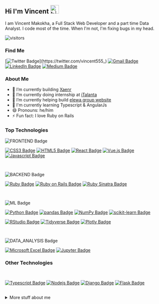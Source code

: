 ## Hi I'm Vincent <img src="https://user-images.githubusercontent.com/1303154/88677602-1635ba80-d120-11ea-84d8-d263ba5fc3c0.gif" width="28px" height="28px" alt="hi">

I am Vincent Makokha, a Full Stack Web Developer and a part time Data Analyst. I code most of the time. When I'm not, I'm fixing bugs in my head.

![visitors](https://visitor-badge.glitch.me/badge?page_id=vincexiv.vincexiv)


### Find Me

[![Twitter Badge](https://img.shields.io/badge/-vincent555__-1ca0f1?style=flat&labelColor=1ca0f1&logo=twitter&logoColor=white&link=https://twitter.com/vincent555_)](https://twitter.com/vincent555_) [![Gmail Badge](https://img.shields.io/badge/-makokhavomondi@gmail.com-EA4335?style=flat&labelColor=EA4335&logo=gmail&logoColor=white)](mailto:makokhavomondi@gmail.com) [![LinkedIn Badge](https://img.shields.io/badge/-vincent_makokha-0A66C2?style=flat&labelColor=0A66C2&logo=linkedin&logoColor=white)](https://www.linkedin.com/in/vincent-makokha/) [![Medium Badge](https://img.shields.io/badge/-vincent_makokha-000000?style=flat&labelColor=000000&logo=medium&logoColor=white)](https://medium.com/@vincent.makokha)

### About Me
- 🔭 I’m currently building [Xaenr](https://xaenr.netlify.app)
- 🔭 I’m currently doing internship at [iTalanta](https://github.com/italanta)
- 🔭 I’m currently helping build [elewa group website](https://github.com/italanta/elewa-group)
- 🔭 I'm currently learning Typescript & AngularJs
- 😄 Pronouns: he/him
- ⚡ Fun fact: I love Ruby on Rails

### Top Technologies

<!-- TODO: Make technologies links takes you to repositories -->
![FRONTEND Badge](https://img.shields.io/badge/-FRONT_END-white?style=for-the-badge&labelColor=WHITE)
<br />

[![CSS3 Badge](https://img.shields.io/badge/-CSS-1572B6?style=for-the-badge&labelColor=black&logo=css3&logoColor=1572B6)](#) [![HTML5 Badge](https://img.shields.io/badge/-HTML-E34F26?style=for-the-badge&labelColor=black&logo=html5&logoColor=E34F26)](#)   [![React Badge](https://img.shields.io/badge/-React_Js-61DBFB?style=for-the-badge&labelColor=black&logo=react&logoColor=61DBFB)](#)  [![Vue.js Badge](https://img.shields.io/badge/-Vue_Js-4FC08D?style=for-the-badge&labelColor=black&logo=vuedotjs&logoColor=4FC08D)](#)  [![Javascript Badge](https://img.shields.io/badge/-Javascript-F0DB4F?style=for-the-badge&labelColor=black&logo=javascript&logoColor=F0DB4F)](#)

<br />

![BACKEND Badge](https://img.shields.io/badge/-BACK_END-white?style=for-the-badge&labelColor=WHITE)
<br />

[![Ruby Badge](https://img.shields.io/badge/-Ruby-CC342D?style=for-the-badge&labelColor=black&logo=ruby&logoColor=CC342D)](#)  [![Ruby on Rails Badge](https://img.shields.io/badge/-Ruby_on_Rails-CC0000?style=for-the-badge&labelColor=black&logo=rubyonrails&logoColor=CC0000)](#)  [![Ruby Sinatra Badge](https://img.shields.io/badge/-Sinatra-000000?style=for-the-badge&labelColor=black&logo=rubysinatra&logoColor=white)](#)

<br />

![ML Badge](https://img.shields.io/badge/-MACHINE_LEARNING-white?style=for-the-badge&labelColor=WHITE)
<br />

[![Python Badge](https://img.shields.io/badge/-Python-007acc?style=for-the-badge&labelColor=black&logo=python&logoColor=3776AB)](#)  [![pandas Badge](https://img.shields.io/badge/-Pandas-150458?style=for-the-badge&labelColor=black&logo=pandas&logoColor=150458)](#)  [![NumPy Badge](https://img.shields.io/badge/-NumPy-013243?style=for-the-badge&labelColor=black&logo=numpy&logoColor=013243)](#)  [![scikit-learn Badge](https://img.shields.io/badge/-SckikitLearn-F7931E?style=for-the-badge&labelColor=black&logo=scikitlearn&logoColor=F7931E)](#)

[![RStudio Badge](https://img.shields.io/badge/-R-75AADB?style=for-the-badge&labelColor=black&logo=rstudio&logoColor=75AADB)](#)  [![Tidyverse Badge](https://img.shields.io/badge/-Tydiverse-1A162D?style=for-the-badge&labelColor=black&logo=tidyverse&logoColor=#1A162D)](#)  [![Plotly Badge](https://img.shields.io/badge/-Plotly-3F4F75?style=for-the-badge&labelColor=black&logo=plotly&logoColor=3F4F75)](#)

<br />

![DATA_ANALYSIS Badge](https://img.shields.io/badge/-DATA_ANALYSIS-white?style=for-the-badge&labelColor=WHITE)
<br />

[![Microsoft Excel Badge](https://img.shields.io/badge/-Microsoft_Excel-217346?style=for-the-badge&labelColor=black&logo=microsoftexcel&logoColor=217346)](#) [![Jupyter Badge](https://img.shields.io/badge/-=Jupyter_Notebook-F37626?style=for-the-badge&labelColor=black&logo=jupyter&logoColor=F37626)](#)


### Other Technologies
<br />

[![Typescript Badge](https://img.shields.io/badge/-Typescript-3178C6?style=for-the-badge&labelColor=black&logo=typescript&logoColor=3178C6)](#)  [![Nodejs Badge](https://img.shields.io/badge/-NodeJs-3776AB?style=for-the-badge&labelColor=black&logo=node.js&logoColor=3776AB)](#)  [![Django Badge](https://img.shields.io/badge/-Django-092E20?style=for-the-badge&labelColor=black&logo=django&logoColor=092E20)](#)  [![Flask Badge](https://img.shields.io/badge/-Flask-000000?style=for-the-badge&labelColor=black&logo=flask&logoColor=white)](#)  

<br />

<details>
<summary>
  More stuff about me
</summary>

<br >


#### Github Stats

![Vincent's github stats](https://github-readme-stats.vercel.app/api?username=vincexiv&count_private=true&theme=tokyonight&hide=contribs,prs)
  

<!-- #### My Github stats

![Vincent's GitHub stats](https://github-readme-stats.vercel.app/api?username=vincexiv&show_icons=true&theme=tokyonight) -->

#### Most Used Languages

[![Top Langs](https://github-readme-stats.vercel.app/api/top-langs/?username=vincexiv&layout=compact&theme=tokyonight&hide=html)](https://github.com/anuraghazra/github-readme-stats)

> **Note** Top languages is only a metric of the languages my public code consists of and doesn't reflect expertice or skill level.

<!-- #### Github contribution graph

[![Vincent's github activity graph](https://github-readme-activity-graph.cyclic.app/graph?username=vincexiv&theme=tokyonight)](https://github.com/vincexiv/github-readme-activity-graph) -->
  

<!-- Important sites
1. https://raw.githubusercontent.com/ipenywis/ipenywis/master/README.md
2. shields.io
3. https://github.com/alexandresanlim/Badges4-README.md-Profile
4. https://github.com/simple-icons/simple-icons/blob/develop/slugs.md
5. https://simpleicons.org/?q=typescript
-->
